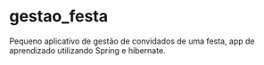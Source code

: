 # gestao_festa
Pequeno aplicativo de gestão de convidados de uma festa, app de aprendizado utilizando Spring e hibernate.
